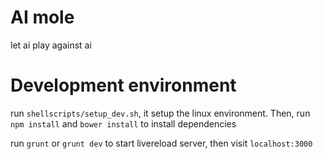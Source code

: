 # AI mole
let ai play against ai

# Development environment
run `shellscripts/setup_dev.sh`, it setup the linux environment. Then, run `npm install` and `bower install` to install dependencies

run `grunt` or `grunt dev` to start livereload server, then visit `localhost:3000`
